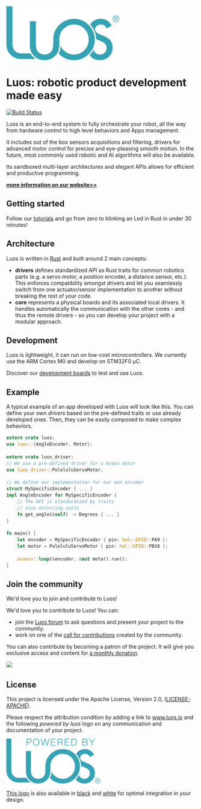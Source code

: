 <img src="doc/img/logo-luos.png" width="300px">


# Luos: robotic product development made easy
[![Build Status](https://travis-ci.org/pollen-robotics/luos.svg?branch=master)](https://travis-ci.org/pollen-robotics/luos)

Luos is an end-to-end system to fully orchestrate your robot, all the way from hardware control to high level behaviors and Apps management.

It includes out of the box sensors acquisitions and filtering, drivers for advanced motor control for precise and eye-pleasing smooth motion. In the future, most commonly used robotic and AI algorithms will also be available.

Its sandboxed multi-layer architectures and elegant APIs allows for efficient and productive programming.

**[more information on our website>>](https://www.luos.io/)**

## Getting started

Follow our [tutorials](https://pollen-robotics.gitbooks.io/luos/) and go from zero to blinking an Led in Rust in under 30 minutes!

## Architecture

Luos is written in [Rust](https://www.rust-lang.org) and built around 2 main concepts:
* **drivers** defines standardized API as Rust traits for common robotics parts (e.g. a servo motor, a position encoder, a distance sensor, etc.). This enforces compatibility amongst drivers and let you seamlessly switch from one actuator/sensor implementation to another without breaking the rest of your code.
* **core** represents a physical boards and its associated local drivers. It handles automatically the communication with the other cores - and thus the remote drivers - so you can develop your project with a modular approach.

## Development

Luos is lightweight, it can run on low-cost microcontrollers. We currently use the ARM Cortex M0 and develop on STM32F0 µC.

Discover our [development boards](https://pollen-robotics.gitbooks.io/luos/tutorials/00_development_boards.html) to test and use Luos.

## Example

A typical example of an app developed with Luos will look like this. You can define your own *drivers* based on the pre-defined traits or use already developed ones. Then, they can be easily composed to make complex behaviors.

```rust
extern crate luos;
use luos::{AngleEncoder, Motor};

extern crate luos_driver;
// We use a pre-defined driver for a known motor
use luos_driver::PololuluServoMotor;

// We define our implementation for our own encoder
struct MySpecificEncoder { ... }
impl AngleEncoder for MySpecificEncoder {
    // The API is standardized by traits
    // also enforcing units
    fn get_angle(&self) -> Degrees { ... }
}

fn main() {
    let encoder = MySpecificEncoder { pin: hal::GPIO::PA9 };
    let motor = PololuluServoMotor { pin: hal::GPIO::PB10 };

    asserv::loop(&encoder, &mut motor).run();
}
```

## Join the community

We'd love you to join and contribute to Luos!

We'd love you to contribute to Luos! You can:
- join the [Luos forum](https://forum.luos.io/) to ask questions and present your project to the community.
- work on one of the [call for contributions](.github/call_for_contributions.md) created by the community.

You can also contribute by becoming a patron of the project. It will give you exclusive access and content for [a monthly donation](https://www.patreon.com/bePatron?u=9305215).

<a href="https://www.patreon.com/pollenrobotics"> <img src="https://www.luos.io/wp-content/uploads/sites/6/2018/01/patreon-button.png" width="200px"> </a>

## License

This project is licensed under the Apache License, Version 2.0, ([LICENSE-APACHE](LICENSE)).

Please respect the attribution condition by adding a link to www.luos.io and the following *powered by luos* logo on any communication and documentation of your project.

<a href="doc/img/powered-by-luos.png"><img src="doc/img/powered-by-luos.png" width="250px"></a>

[This logo](doc/img/powered-by-luos.png) is also available in [black](doc/img/powered-by-luos-black.png) and [white](doc/img/powered-by-luos-white.png) for optimal integration in your design.
